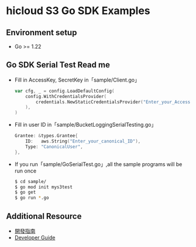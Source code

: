 # hicloud S3 Go SDK Examples

## Environment setup
* Go >= 1.22

## Go SDK Serial Test Read me
* Fill in AccessKey, SecretKey in「sample/Client.go」
	```go
	var cfg, _ = config.LoadDefaultConfig(
		config.WithCredentialsProvider(
			credentials.NewStaticCredentialsProvider("Enter_your_AccessKey", "Enter_your_SecretKey", "")
		),
	)
	```
* Fill in user ID in「sample/BucketLoggingSerialTesting.go」
	```go
	Grantee: &types.Grantee{
		ID:   aws.String("Enter_your_canonical_ID"),
		Type: "CanonicalUser",
	},
	```
* If you run「sample/GoSerialTest.go」,all the sample programs will be run once
	```sh
	$ cd sample/
	$ go mod init mys3test
	$ go get
	$ go run *.go
	```
## Additional Resource
* [開發指南](documentation/hicloudS3-go-sdk-開發指南.pdf)
* [Developer Guide](documentation/hicloudS3-go-sdk-DeveloperGuide.pdf)

